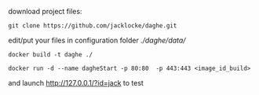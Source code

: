 download project files:

`git clone https://github.com/jacklocke/daghe.git`

edit/put your files in configuration folder *./daghe/data/*

    docker build -t daghe ./
    
    docker run -d --name dagheStart -p 80:80  -p 443:443 <image_id_build>

and launch http://127.0.0.1/?id=jack to test
